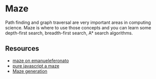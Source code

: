 # Maze

Path finding and graph traversal are very important areas in computing science. Maze is where to use those concepts and you can learn some depth-first search, breadth-first search, A\* search algorithms.

## Resources

- [maze on emanueleferonato](https://www.emanueleferonato.com/tag/maze/)
- [pure javascript a maze](https://www.emanueleferonato.com/2018/05/24/pure-javascript-a-maze-solving-with-a-bit-of-magic-thanks-to-phaser-and-easystar-js-updated-to-phaser-3-8-0-and-easystar-js-0-4-3/)
- [Maze generation](https://rosettacode.org/wiki/Maze_generation)
